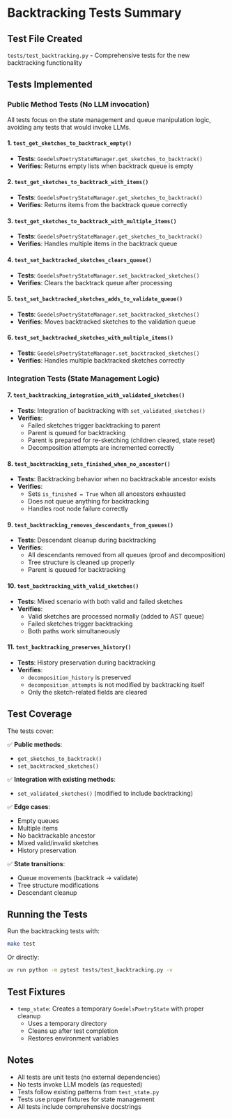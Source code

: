 # Backtracking Tests Summary

## Test File Created
`tests/test_backtracking.py` - Comprehensive tests for the new backtracking functionality

## Tests Implemented

### Public Method Tests (No LLM invocation)

All tests focus on the state management and queue manipulation logic, avoiding any tests that would invoke LLMs.

#### 1. `test_get_sketches_to_backtrack_empty()`
- **Tests**: `GoedelsPoetryStateManager.get_sketches_to_backtrack()`
- **Verifies**: Returns empty lists when backtrack queue is empty

#### 2. `test_get_sketches_to_backtrack_with_items()`
- **Tests**: `GoedelsPoetryStateManager.get_sketches_to_backtrack()`
- **Verifies**: Returns items from the backtrack queue correctly

#### 3. `test_get_sketches_to_backtrack_with_multiple_items()`
- **Tests**: `GoedelsPoetryStateManager.get_sketches_to_backtrack()`
- **Verifies**: Handles multiple items in the backtrack queue

#### 4. `test_set_backtracked_sketches_clears_queue()`
- **Tests**: `GoedelsPoetryStateManager.set_backtracked_sketches()`
- **Verifies**: Clears the backtrack queue after processing

#### 5. `test_set_backtracked_sketches_adds_to_validate_queue()`
- **Tests**: `GoedelsPoetryStateManager.set_backtracked_sketches()`
- **Verifies**: Moves backtracked sketches to the validation queue

#### 6. `test_set_backtracked_sketches_with_multiple_items()`
- **Tests**: `GoedelsPoetryStateManager.set_backtracked_sketches()`
- **Verifies**: Handles multiple backtracked sketches correctly

### Integration Tests (State Management Logic)

#### 7. `test_backtracking_integration_with_validated_sketches()`
- **Tests**: Integration of backtracking with `set_validated_sketches()`
- **Verifies**:
  - Failed sketches trigger backtracking to parent
  - Parent is queued for backtracking
  - Parent is prepared for re-sketching (children cleared, state reset)
  - Decomposition attempts are incremented correctly

#### 8. `test_backtracking_sets_finished_when_no_ancestor()`
- **Tests**: Backtracking behavior when no backtrackable ancestor exists
- **Verifies**:
  - Sets `is_finished = True` when all ancestors exhausted
  - Does not queue anything for backtracking
  - Handles root node failure correctly

#### 9. `test_backtracking_removes_descendants_from_queues()`
- **Tests**: Descendant cleanup during backtracking
- **Verifies**:
  - All descendants removed from all queues (proof and decomposition)
  - Tree structure is cleaned up properly
  - Parent is queued for backtracking

#### 10. `test_backtracking_with_valid_sketches()`
- **Tests**: Mixed scenario with both valid and failed sketches
- **Verifies**:
  - Valid sketches are processed normally (added to AST queue)
  - Failed sketches trigger backtracking
  - Both paths work simultaneously

#### 11. `test_backtracking_preserves_history()`
- **Tests**: History preservation during backtracking
- **Verifies**:
  - `decomposition_history` is preserved
  - `decomposition_attempts` is not modified by backtracking itself
  - Only the sketch-related fields are cleared

## Test Coverage

The tests cover:

✅ **Public methods**:
- `get_sketches_to_backtrack()`
- `set_backtracked_sketches()`

✅ **Integration with existing methods**:
- `set_validated_sketches()` (modified to include backtracking)

✅ **Edge cases**:
- Empty queues
- Multiple items
- No backtrackable ancestor
- Mixed valid/invalid sketches
- History preservation

✅ **State transitions**:
- Queue movements (backtrack → validate)
- Tree structure modifications
- Descendant cleanup

## Running the Tests

Run the backtracking tests with:

```bash
make test
```

Or directly:
```bash
uv run python -m pytest tests/test_backtracking.py -v
```

## Test Fixtures

- `temp_state`: Creates a temporary `GoedelsPoetryState` with proper cleanup
  - Uses a temporary directory
  - Cleans up after test completion
  - Restores environment variables

## Notes

- All tests are unit tests (no external dependencies)
- No tests invoke LLM models (as requested)
- Tests follow existing patterns from `test_state.py`
- Tests use proper fixtures for state management
- All tests include comprehensive docstrings
